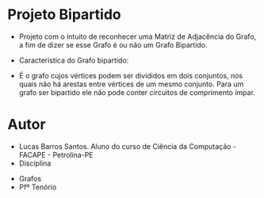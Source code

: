 # Projeto Bipartido
* Projeto com o intuito de reconhecer uma Matriz de Adjacência do Grafo, a fim de dizer se esse Grafo é ou não um Grafo Bipartido. 

* Característica do Grafo bipartido:
 - É o grafo cujos vértices podem ser divididos em dois conjuntos, nos quais não há arestas entre vértices de um mesmo conjunto. Para um grafo ser bipartido ele não pode conter circuitos de comprimento ímpar.

# Autor 
* Lucas Barros Santos. Aluno do curso de Ciência da Computação - FACAPE - Petrolina-PE
* Disciplina 
 - Grafos
 - Pfº Tenório 
